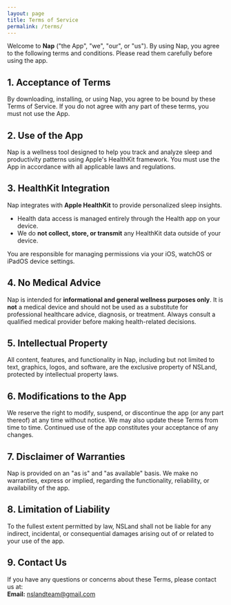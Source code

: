 ```yaml
---
layout: page
title: Terms of Service
permalink: /terms/
---
```


Welcome to **Nap** ("the App", "we", "our", or "us"). By using Nap, you agree to the following terms and conditions. Please read them carefully before using the app.

## 1. Acceptance of Terms
By downloading, installing, or using Nap, you agree to be bound by these Terms of Service. If you do not agree with any part of these terms, you must not use the App.

## 2. Use of the App
Nap is a wellness tool designed to help you track and analyze sleep and productivity patterns using Apple's HealthKit framework. You must use the App in accordance with all applicable laws and regulations.

## 3. HealthKit Integration
Nap integrates with **Apple HealthKit** to provide personalized sleep insights.

- Health data access is managed entirely through the Health app on your device.
- We do **not collect, store, or transmit** any HealthKit data outside of your device.

You are responsible for managing permissions via your iOS, watchOS or iPadOS device settings.

## 4. No Medical Advice
Nap is intended for **informational and general wellness purposes only**. It is **not** a medical device and should not be used as a substitute for professional healthcare advice, diagnosis, or treatment. Always consult a qualified medical provider before making health-related decisions.

## 5. Intellectual Property
All content, features, and functionality in Nap, including but not limited to text, graphics, logos, and software, are the exclusive property of NSLand, protected by intellectual property laws.

## 6. Modifications to the App
We reserve the right to modify, suspend, or discontinue the app (or any part thereof) at any time without notice. We may also update these Terms from time to time. Continued use of the app constitutes your acceptance of any changes.

## 7. Disclaimer of Warranties
Nap is provided on an "as is" and "as available" basis. We make no warranties, express or implied, regarding the functionality, reliability, or availability of the app.

## 8. Limitation of Liability
To the fullest extent permitted by law, NSLand shall not be liable for any indirect, incidental, or consequential damages arising out of or related to your use of the app.

## 9. Contact Us
If you have any questions or concerns about these Terms, please contact us at:  
**Email:** nslandteam@gmail.com

